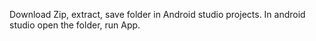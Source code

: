 Download Zip, extract, save folder in Android studio projects.
In android studio open the folder, run App.


